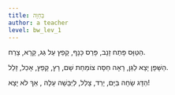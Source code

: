 ```yaml
---
title: בַּחַוָּה
author: a teacher
level: bw_lev_1
---
```

הַטַּוָּס פָּתַח זָנָב, 
פָּרַס כָּנָף, 
קָפַץ עַל גַּג, 
קָרָא, צָרַח. 

הַשָּׁפָן יָצָא לַגַּן, 
רָאָה חַסָּה צוֹמַחַת שָׁם, 
רָץ, קָפַץ, 
אָכַל, זָלַל. 

הַדָּג שָׂחָה בַּיָּם, 
יָרַד, צָלַל, 
לַיַּבָּשָׁה עָלָה , 
אַךְ לֹא יָצָא!